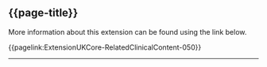 ## {{page-title}}

More information about this extension can be found using the link below.

{{pagelink:ExtensionUKCore-RelatedClinicalContent-050}}


---
